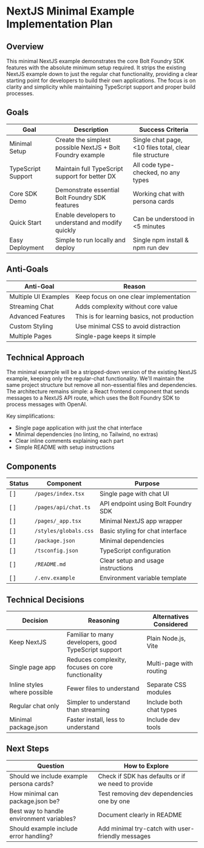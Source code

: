 # NextJS Minimal Example Implementation Plan

## Overview

This minimal NextJS example demonstrates the core Bolt Foundry SDK features with the absolute minimum setup required. It strips the existing NextJS example down to just the regular chat functionality, providing a clear starting point for developers to build their own applications. The focus is on clarity and simplicity while maintaining TypeScript support and proper build processes.

## Goals

| Goal | Description | Success Criteria |
| --- | --- | --- |
| Minimal Setup | Create the simplest possible NextJS + Bolt Foundry example | Single chat page, <10 files total, clear file structure |
| TypeScript Support | Maintain full TypeScript support for better DX | All code type-checked, no any types |
| Core SDK Demo | Demonstrate essential Bolt Foundry SDK features | Working chat with persona cards |
| Quick Start | Enable developers to understand and modify quickly | Can be understood in <5 minutes |
| Easy Deployment | Simple to run locally and deploy | Single npm install & npm run dev |

## Anti-Goals

| Anti-Goal | Reason |
| --- | --- |
| Multiple UI Examples | Keep focus on one clear implementation |
| Streaming Chat | Adds complexity without core value |
| Advanced Features | This is for learning basics, not production |
| Custom Styling | Use minimal CSS to avoid distraction |
| Multiple Pages | Single-page keeps it simple |

## Technical Approach

The minimal example will be a stripped-down version of the existing NextJS example, keeping only the regular-chat functionality. We'll maintain the same project structure but remove all non-essential files and dependencies. The architecture remains simple: a React frontend component that sends messages to a NextJS API route, which uses the Bolt Foundry SDK to process messages with OpenAI.

Key simplifications:
- Single page application with just the chat interface
- Minimal dependencies (no linting, no Tailwind, no extras)
- Clear inline comments explaining each part
- Simple README with setup instructions

## Components

| Status | Component | Purpose |
| --- | --- | --- |
| [ ] | `/pages/index.tsx` | Single page with chat UI |
| [ ] | `/pages/api/chat.ts` | API endpoint using Bolt Foundry SDK |
| [ ] | `/pages/_app.tsx` | Minimal NextJS app wrapper |
| [ ] | `/styles/globals.css` | Basic styling for chat interface |
| [ ] | `/package.json` | Minimal dependencies |
| [ ] | `/tsconfig.json` | TypeScript configuration |
| [ ] | `/README.md` | Clear setup and usage instructions |
| [ ] | `/.env.example` | Environment variable template |

## Technical Decisions

| Decision | Reasoning | Alternatives Considered |
| --- | --- | --- |
| Keep NextJS | Familiar to many developers, good TypeScript support | Plain Node.js, Vite |
| Single page app | Reduces complexity, focuses on core functionality | Multi-page with routing |
| Inline styles where possible | Fewer files to understand | Separate CSS modules |
| Regular chat only | Simpler to understand than streaming | Include both chat types |
| Minimal package.json | Faster install, less to understand | Include dev tools |

## Next Steps

| Question | How to Explore |
| --- | --- |
| Should we include example persona cards? | Check if SDK has defaults or if we need to provide |
| How minimal can package.json be? | Test removing dev dependencies one by one |
| Best way to handle environment variables? | Document clearly in README |
| Should example include error handling? | Add minimal try-catch with user-friendly messages |